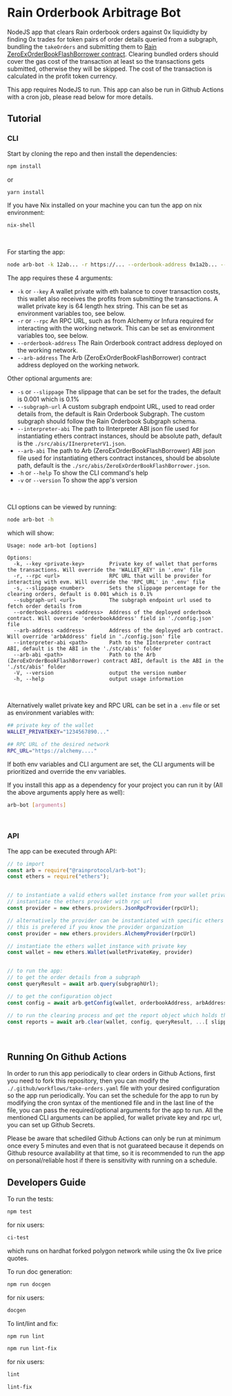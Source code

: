 # Rain Orderbook Arbitrage Bot
NodeJS app that clears Rain orderbook orders against 0x liquididty by finding 0x trades for token pairs of order details queried from a subgraph, bundling the `takeOrders` and submitting them to [Rain ZeroExOrderBookFlashBorrower contract](https://github.com/rainprotocol/rain.orderbook.flashborrower.zeroex).
Clearing bundled orders should cover the gas cost of the transaction at least so the transactions gets submitted, otherwise they will be skipped.
The cost of the transaction is calculated in the profit token currency.

This app requires NodeJS to run.
This app can also be run in Github Actions with a cron job, please read below for more details.

## Tutorial
### CLI
Start by cloning the repo and then install the dependencies:
```bash
npm install
```
or
```bash
yarn install
```
If you have Nix installed on your machine you can tun the app on nix environment:
```bash
nix-shell
```
<br>

For starting the app:
```bash
node arb-bot -k 12ab... -r https://... --orderbook-address 0x1a2b... --arb-address 0xab12... [other optional arguments]
```
The app requires these 4 arguments:
- `-k` or `--key` A wallet private with eth balance to cover transaction costs, this wallet also receives the profits from submitting the transactions. A wallet private key is 64 length hex string. This can be set as environment variables too, see below.
- `-r` or `--rpc` An RPC URL, such as from Alchemy or Infura required for interacting with the working network. This can be set as environment variables too, see below.
- `--orderbook-address` The Rain Orderbook contract address deployed on the working network.
- `--arb-address` The Arb (ZeroExOrderBookFlashBorrower) contract address deployed on the working network.

Other optional arguments are:
- `-s` or `--slippage` The slippage that can be set for the trades, the default is 0.001 which is 0.1%
- `--subgraph-url` A custom subgraph endpoint URL, used to read order details from, the default is Rain Orderbook Subgraph. The custom subgraph should follow the Rain Orderbook Subgraph schema.
- `--interpreter-abi` The path to IInterpreter ABI json file used for instantiating ethers contract instances, should be absolute path, default is the `./src/abis/IInerpreterV1.json`.
- `--arb-abi` The path to Arb (ZeroExOrderBookFlashBorrower) ABI json file used for instantiating ethers contract instances, should be absolute path, default is the `./src/abis/ZeroExOrderBookFlashBorrower.json`.
- `-h` or `--help` To show the CLI command's help
- `-v` or `--version` To show the app's version
<br>

CLI options can be viewed by running:
```bash
node arb-bot -h
```
which will show:

    Usage: node arb-bot [options]

    Options:
      -k, --key <private-key>        Private key of wallet that performs the transactions. Will override the 'WALLET_KEY' in '.env' file
      -r, --rpc <url>                RPC URL that will be provider for interacting with evm. Will override the 'RPC_URL' in '.env' file
      -s, --slippage <number>        Sets the slippage percentage for the clearing orders, default is 0.001 which is 0.1%
      --subgraph-url <url>           The subgraph endpoint url used to fetch order details from
      --orderbook-address <address>  Address of the deployed orderbook contract. Will override 'orderbookAddress' field in './config.json' file
      --arb-address <address>        Address of the deployed arb contract. Will override 'arbAddress' field in './config.json' file
      --interpreter-abi <path>       Path to the IInterpreter contract ABI, default is the ABI in the './stc/abis' folder
      --arb-abi <path>               Path to the Arb (ZeroExOrderBookFlashBorrower) contract ABI, default is the ABI in the './stc/abis' folder
      -V, --version                  output the version number
      -h, --help                     output usage information
<br>

Alternatively wallet private key and RPC URL can be set in a `.env` file or set as environment variables with:
```bash
## private key of the wallet
WALLET_PRIVATEKEY="1234567890..."

## RPC URL of the desired network
RPC_URL="https://alchemy...."
```
If both env variables and CLI argument are set, the CLI arguments will be prioritized and override the env variables.

If you install this app as a dependency for your project you can run it by (All the above arguments apply here as well):
```bash
arb-bot [arguments]
```
<br>

### API
The app can be executed through API:
```javascript
// to import
const arb = require("@rainprotocol/arb-bot");
const ethers = require("ethers");


// to instantiate a valid ethers wallet instance from your wallet private key and rpc url:
// instantiate the ethers provider with rpc url
const provider = new ethers.providers.JsonRpcProvider(rpcUrl);

// alternatively the provider can be instantiated with specific ethers API for rpc providers such as Alchemy
// this is prefered if you know the provider organization
const provider = new ethers.providers.AlchemyProvider(rpcUrl)

// instantiate the ethers wallet instance with private key
const wallet = new ethers.Wallet(walletPrivateKey, provider)


// to run the app:
// to get the order details from a subgraph
const queryResult = await arb.query(subgraphUrl);

// to get the configuration object
const config = await arb.getConfig(wallet, orderbookAddress, arbAddress, ...[ arbAbiPath, interpreterAbiPath ]);

// to run the clearing process and get the report object which holds the report of cleared orders
const reports = await arb.clear(wallet, config, queryResult, ...[ slippage, prioritization ])
```
<br>

## Running On Github Actions
In order to run this app periodically to clear orders in Github Actions, first you need to fork this repository, then you can modify the `./.github/workflows/take-orders.yaml` file with your desired configuration so the app run periodically. You can set the schedule for the app to run by modifying the cron syntax of the mentioned file and in the last line of the file, you can pass the required/optional arguments for the app to run. All the mentioned CLI arguments can be applied, for wallet private key and rpc url, you can set up Github Secrets.

Please be aware that schediled Github Actions can only be run at minimum once every 5 minutes and even that is not guarateed because it depends on Github resource availability at that time, so it is recommended to run the app on personal/reliable host if there is sensitivity with running on a schedule.

## Developers Guide
To run the tests:
```bash
npm test
```
for nix users:
```bash
ci-test
```
which runs on hardhat forked polygon network while using the 0x live price quotes.

To run doc generation:
```bash
npm run docgen
```
for nix users:
```bash
docgen
```

To lint/lint and fix:
```bash
npm run lint
```
```bash
npm run lint-fix
```
for nix users:
```bash
lint
```
```bash
lint-fix
```